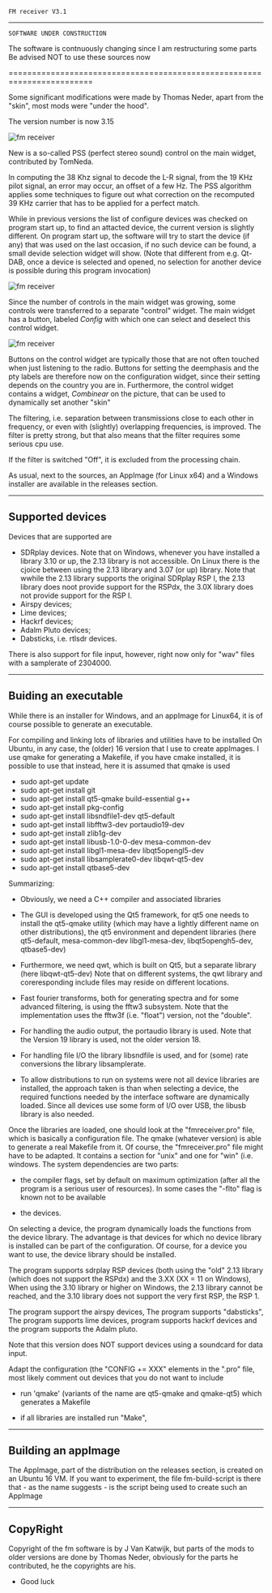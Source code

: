 
    FM receiver V3.1
-------------------------

    SOFTWARE UNDER CONSTRUCTION

The software is contnuously changing since I am restructuring some parts
Be advised NOT to use these sources now

========================================================================

Some significant modifications were made by Thomas Neder, apart from the
"skin", most mods were "under the hood". 

The version number is now 3.15

![fm receiver](/fm-mainwidget.png?raw=true)

New is a so-called PSS (perfect stereo sound) control on the main widget,
contributed by TomNeda.

In computing the 38 Khz signal to decode the L-R signal, from the 19
KHz pilot signal, an error may occur, an offset of a few Hz.
The PSS algorithm applies some techniques to figure out what
correction on the recomputed
39 KHz carrier that has to be applied for a perfect match.

While in previous versions the list of configure devices was
checked on program start up, to find an attacted device, the
current version is slightly different.
On program start up, the software will try to start the device
(if any) that was used on the last occasion, if no such device
can be found, a small devide selection widget will show.
(Note that different from e.g. Qt-DAB, once a device is selected
and opened, no selection for another device is possible
during this program invocation)

![fm receiver](/fm-deviceselectwidget.png?raw=true)

Since the number of controls in the main widget was growing,
some controls were  transferred to a separate "control" widget.
The main widget has a button, labeled *Config* with which one can select
and deselect this control widget.


![fm receiver](/fm-configwidget.png?raw=true)

Buttons on the control widget are typically those that are not
often touched when just listening to the radio.
Buttons for setting the deemphasis and the pty labels are therefore now
on the configuration widget, since their setting depends on the country
you are in.
Furthermore, the control widget contains a widget, *Combinear* on the
picture, that can be used to dynamically set another "skin"

The filtering, i.e. separation between transmissions close to each other
in frequency, or even with (slightly) overlapping frequencies,
is improved.
The filter is pretty strong, but that also means that the filter requires
some serious cpu use.

If the filter is switched "Off", it is excluded from the processing chain.

As usual, next to the sources, an AppImage (for Linux x64) and a Windows
installer are available in the releases section.

-------------------------------------------------------------------------
Supported devices
-------------------------------------------------------------------------

Devices that are supported are
 * SDRplay devices. Note that on Windows, whenever you have installed a library 3.10 or up, the 2.13 library is not accessible. On Linux there is the
cjoice between using the 2.13 library and 3.07 (or up) library. Note that
wwhile the 2.13 library supports the original SDRplay RSP I, the 2.13
library does noot provide support for the RSPdx, the 3.0X library
does not provide support for the RSP I.
 * Airspy devices;
 * Lime devices;
 * Hackrf devices;
 * Adalm Pluto devices;
 * Dabsticks, i.e. rtlsdr devices.

There is also support for file input, however, right now only for
"wav" files with a samplerate of 2304000.

------------------------------------------------------------------------
Buiding an executable
------------------------------------------------------------------------

While there is an installer for Windows, and an appImage for Linux64,
it is of course possible to generate an executable.

For compiling and linking lots of libraries and utilities
have to be installed
On Ubuntu, in any case, the (older) 16 version that I use to
create appImages. I use qmake for generating a Makefile,
if you have cmake installed, it is possible to use that instead,
here it is assumed that qmake is used

- sudo apt-get update
- sudo apt-get install git
- sudo apt-get install qt5-qmake build-essential g++
- sudo apt-get install pkg-config
- sudo apt-get install libsndfile1-dev qt5-default
- sudo apt-get install libfftw3-dev portaudio19-dev 
- sudo apt-get install zlib1g-dev 
- sudo apt-get install libusb-1.0-0-dev mesa-common-dev
- sudo apt-get install libgl1-mesa-dev libqt5opengl5-dev
- sudo apt-get install libsamplerate0-dev libqwt-qt5-dev
- sudo apt-get install qtbase5-dev

Summarizing:

-  Obviously, we need a C++ compiler and associated libraries

-  The GUI is developed using the Qt5 framework, for qt5 one needs
to install the qt5-qmake utility (which may have a lightly different
name on other distributions), the qt5 environment and dependent
libraries (here qt5-default, mesa-common-dev libgl1-mesa-dev,
libqt5opengh5-dev, qtbase5-dev)

- Furthermore, we need qwt, which is built on Qt5, but a separate library
(here libqwt-qt5-dev)
Note that on different systems, the qwt library and coreresponding include 
files may reside on different locations.

- Fast fourier transforms, both for generating spectra and for some
advanced filtering, is using the fftw3 subsystem. Note that the 
implementation uses the fftw3f (i.e. "float") version, not the "double".

- For handling the audio output, the portaudio library is used. Note that
the Version 19 library is used, not the older version 18.

- For handling file I/O the library libsndfile is used, and for
(some) rate conversions the library libsamplerate.

- To allow distributions to run on systems were not all device
libraries are installed, the approach taken is than when selecting
a device, the required functions needed by the interface software
are dynamically loaded. Since all devices use some form
of I/O over USB, the libusb library is also needed.

Once the libraries are loaded, one should look at the "fmreceiver.pro"
file, which is basically a configuration file. The qmake (whatever
version) is able to generate a real Makefile from it.
Of course, the "fmreceiver.pro" file might have to be adapted.
It contains a section for "unix" and one for "win" (i.e. windows.
The system dependencies are two parts:

 - the compiler flags, set by default on maximum optimization (after
all the program is a serious user of resources). In some cases the
"-flto" flag is known not to be available

 - the devices.

On selecting a device, the program dynamically loads the functions
from the device  library. The advantage is that devices for which
no device library is installed can be part of the configuration.
Of course, for a device you want to use, the device library should
be installed.

The program supports sdrplay RSP devices
(both using the "old" 2.13 library (which does not support the RSPdx)
and the 3.XX (XX = 11 on Windows), When using the 3.10 library or
higher on Windows, the 2.13 library cannot be reached, and the 3.10
library does not support the very first RSP, the RSP 1.

The program support the airspy devices, The program supports "dabsticks",
The program supports lime devices, program supports hackrf devices and
the program supports the Adalm pluto.

Note that this version does NOT support devices using a soundcard
for data input.

 Adapt the configuration (the "CONFIG += XXX" elements in the
".pro" file, most likely comment out devices that you do not want
to include

- run 'qmake' (variants of the name are qt5-qmake and qmake-qt5)
which generates a Makefile

- if all libraries are installed run "Make",

-----------------------------------------------------------------------
Building an appImage
----------------------------------------------------------------------

The AppImage, part of the distribution on the releases section, is
created on an Ubuntu 16 VM. If you want to experiment, the file
fm-build-script is there that - as the name suggests - is the script
being used to create such an AppImage

--------------------------------------------------------------------------
CopyRight
--------------------------------------------------------------------------

Copyright of the fm software is by J Van Katwijk, but parts of the mods
to older versions are done by Thomas Neder, obviously for the
parts he contributed, he the copyrights are his.


-
    Good luck

